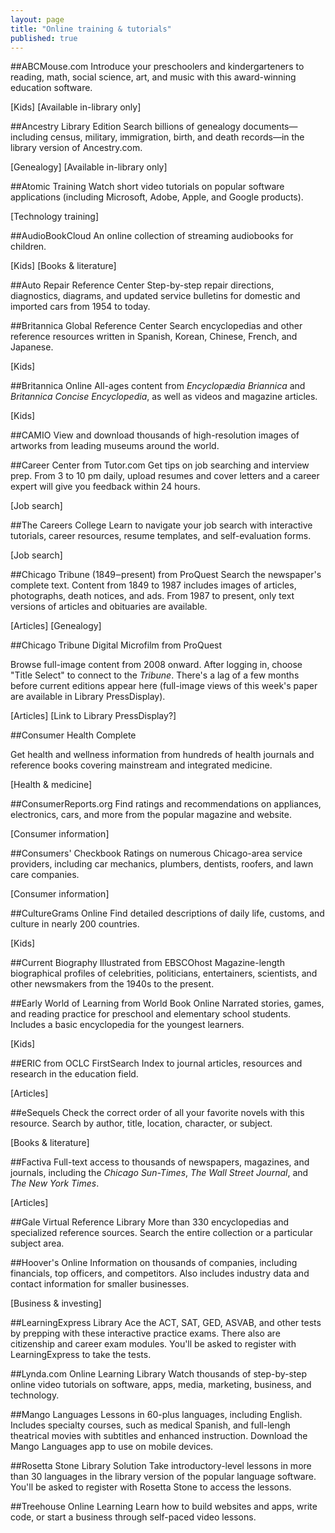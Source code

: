 ```yaml
---
layout: page
title: "Online training & tutorials"
published: true
---
```


##ABCMouse.com
Introduce your preschoolers and kindergarteners to reading, math, social science, art, and music with this award-winning education software.

[Kids]
[Available in-library only]

##Ancestry Library Edition 
Search billions of genealogy documents&#8212;including census, military, immigration, birth, and death records&#8212;in the library version of Ancestry.com.

[Genealogy]
[Available in-library only]

##Atomic Training
Watch short video tutorials on popular software applications (including Microsoft, Adobe, Apple, and Google products).

[Technology training]

##AudioBookCloud
An online collection of streaming audiobooks for children.

[Kids]
[Books & literature]

##Auto Repair Reference Center
Step-by-step repair directions, diagnostics, diagrams, and updated service bulletins for domestic and imported cars from 1954 to today.

##Britannica Global Reference Center
Search encyclopedias and other reference resources written in Spanish, Korean, Chinese, French, and Japanese.

[Kids]

##Britannica Online
All-ages content from _Encyclop&#230;dia Briannica_ and _Britannica Concise Encyclopedia_, as well as videos and magazine articles.

[Kids]

##CAMIO
View and download thousands of high-resolution images of artworks from leading museums around the world.

##Career Center from Tutor.com
Get tips on job searching and interview prep. From 3 to 10 pm daily, upload resumes and cover letters and a career expert will give you feedback within 24 hours.

[Job search]

##The Careers College
Learn to navigate your job search with interactive tutorials, career resources, resume templates, and self-evaluation forms.

[Job search]

##Chicago Tribune (1849&#8210;present) from ProQuest
Search the newspaper's complete text. Content from 1849 to 1987 includes images of articles, photographs, death notices, and ads. From 1987 to present, only text versions of articles and obituaries are available.

[Articles]
[Genealogy]

##Chicago Tribune Digital Microfilm from ProQuest

Browse full-image content from 2008 onward. After logging in, choose "Title Select" to connect to the _Tribune_. There's a lag of a few months before current editions appear here (full-image views of this week's paper are available in Library PressDisplay).

[Articles]
[Link to Library PressDisplay?]

##Consumer Health Complete

Get health and wellness information from hundreds of health journals and reference books covering mainstream and integrated medicine.

[Health & medicine]

##ConsumerReports.org
Find ratings and recommendations on appliances, electronics, cars, and more from the popular magazine and website.

[Consumer information]

##Consumers' Checkbook
Ratings on numerous Chicago-area service providers, including car mechanics, plumbers, dentists, roofers, and lawn care companies.

[Consumer information]

##CultureGrams Online
Find detailed descriptions of daily life, customs, and culture in nearly 200 countries.

[Kids]

##Current Biography Illustrated from EBSCOhost
Magazine-length biographical profiles of celebrities, politicians, entertainers, scientists, and other newsmakers from the 1940s to the present.

##Early World of Learning from World Book Online
Narrated stories, games, and reading practice for preschool and elementary school students. Includes a basic encyclopedia for the youngest learners.

[Kids]

##ERIC from OCLC FirstSearch
Index to journal articles, resources and research in the education field.

[Articles]

##eSequels
Check the correct order of all your favorite novels with this resource. Search by author, title, location, character, or subject.

[Books & literature]

##Factiva
Full-text access to thousands of newspapers, magazines, and journals, including the _Chicago Sun-Times_, _The Wall Street Journal_, and _The New York Times_.

[Articles]

##Gale Virtual Reference Library
More than 330 encyclopedias and specialized reference sources. Search the entire collection or a particular subject area.

##Hoover's Online
Information on thousands of companies, including financials, top officers, and competitors. Also includes industry data and contact information for smaller businesses.

[Business & investing]


##LearningExpress Library
Ace the ACT, SAT, GED, ASVAB, and other tests by prepping with these interactive practice exams. There also are citizenship and career exam modules. You'll be asked to register with LearningExpress to take the tests.


##Lynda.com Online Learning Library
Watch thousands of step-by-step online video tutorials on software, apps, media, marketing, business, and technology.

##Mango Languages
Lessons in 60-plus languages, including English. Includes specialty courses, such as medical Spanish, and full-lengh theatrical movies with subtitles and enhanced instruction. Download the Mango Languages app to use on mobile devices.

##Rosetta Stone Library Solution
Take introductory-level lessons in more than 30 languages in the library version of the popular language software. You'll be asked to register with Rosetta Stone to access the lessons.

##Treehouse Online Learning
Learn how to build websites and apps, write code, or start a business through self-paced video lessons.


